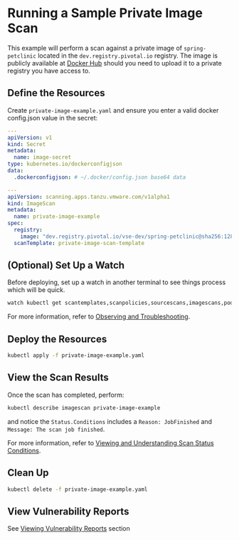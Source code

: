 # Running a Sample Private Image Scan
This example will perform a scan against a private image of `spring-petclinic` located in the `dev.registry.pivotal.io` registry. The image is publicly available at [Docker Hub](https://hub.docker.com/r/arey/springboot-petclinic/) should you need to upload it to a private registry you have access to.

## Define the Resources
Create `private-image-example.yaml` and ensure you enter a valid docker config.json value in the secret:
```yaml
---
apiVersion: v1
kind: Secret
metadata:
  name: image-secret
type: kubernetes.io/dockerconfigjson
data:
  .dockerconfigjson: # ~/.docker/config.json base64 data

---
apiVersion: scanning.apps.tanzu.vmware.com/v1alpha1
kind: ImageScan
metadata:
  name: private-image-example
spec:
  registry:
    image: "dev.registry.pivotal.io/vse-dev/spring-petclinic@sha256:128e38c1d3f10401a595c253743bee343967c81e8f22b94e30b2ab8292b3973f"
  scanTemplate: private-image-scan-template
```

## (Optional) Set Up a Watch
Before deploying, set up a watch in another terminal to see things process which will be quick.
```bash
watch kubectl get scantemplates,scanpolicies,sourcescans,imagescans,pods,jobs
```

For more information, refer to [Observing and Troubleshooting](../observing.md).

## Deploy the Resources
```bash
kubectl apply -f private-image-example.yaml
```

## View the Scan Results
Once the scan has completed, perform:
```bash
kubectl describe imagescan private-image-example
```
and notice the `Status.Conditions` includes a `Reason: JobFinished` and `Message: The scan job finished`.

For more information, refer to [Viewing and Understanding Scan Status Conditions](../results.md).

## Clean Up
```bash
kubectl delete -f private-image-example.yaml
```

## View Vulnerability Reports
See [Viewing Vulnerability Reports](../viewing-reports.md) section